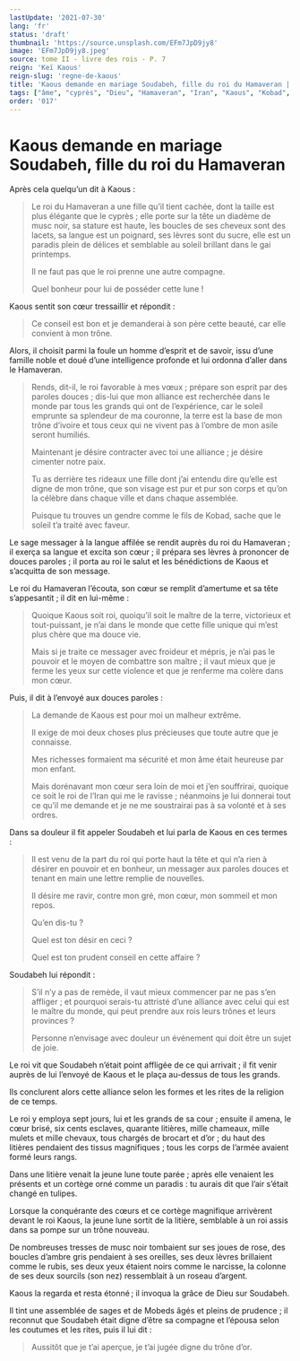 ```yaml
---
lastUpdate: '2021-07-30'
lang: 'fr'
status: 'draft'
thumbnail: 'https://source.unsplash.com/EFm7JpD9jy8'
image: 'EFm7JpD9jy8.jpeg'
source: tome II - livre des rois - P. 7
reign: 'Keï Kaous'
reign-slug: 'regne-de-kaous'
title: 'Kaous demande en mariage Soudabeh, fille du roi du Hamaveran | Le Livre des Rois | Shâhnâmeh'
tags: ["âme", "cyprès", "Dieu", "Hamaveran", "Iran", "Kaous", "Kobad", "Mobeds", "Soudabeh"]
order: '017'
---
```


<!-- LTeX: language=fr -->

# Kaous demande en mariage Soudabeh, fille du roi du Hamaveran

Après cela quelqu’un dit à Kaous :

> Le roi du Hamaveran a une fille qu’il tient cachée, dont la taille est plus élégante que le cyprès ; elle porte sur la tête un diadème de musc noir, sa stature est haute, les boucles de ses cheveux sont des lacets, sa langue est un poignard, ses lèvres sont du sucre, elle est un paradis plein de délices et semblable au soleil brillant dans le gai printemps.
>
> Il ne faut pas que le roi prenne une autre compagne.
>
> Quel bonheur pour lui de posséder cette lune !

Kaous sentit son cœur tressaillir et répondit :

> Ce conseil est bon et je demanderai à son père cette beauté, car elle convient à mon trône.

Alors, il choisit parmi la foule un homme d’esprit et de savoir, issu d’une famille noble et doué d’une intelligence profonde et lui ordonna d’aller dans le Hamaveran.

> Rends, dit-il, le roi favorable à mes vœux ;
> prépare son esprit par des paroles douces ;
> dis-lui que mon alliance est recherchée dans le monde par tous les grands qui ont de l’expérience, car le soleil emprunte sa splendeur de ma couronne, la terre est la base de mon trône d’ivoire et tous ceux qui ne vivent pas à l’ombre de mon asile seront humiliés.
>
> Maintenant je désire contracter avec toi une alliance ; je désire cimenter notre paix.
>
> Tu as derrière tes rideaux une fille dont j’ai entendu dire qu’elle est digne de mon trône, que son visage est pur et pur son corps et qu’on la célèbre dans chaque ville et dans chaque assemblée.
>
> Puisque tu trouves un gendre comme le fils de Kobad, sache que le soleil t’a traité avec faveur.

Le sage messager à la langue affilée se rendit auprès du roi du Hamaveran ; il exerça sa langue et excita son cœur ; il prépara ses lèvres à prononcer de douces paroles ; il porta au roi le salut et les bénédictions de Kaous et s’acquitta de son message.

Le roi du Hamaveran l’écouta, son cœur se remplit d’amertume et sa tête s’appesantit ; il dit en lui-même :

> Quoique Kaous soit roi, quoiqu’il soit le maître de la terre, victorieux et tout-puissant, je n’ai dans le monde que cette fille unique qui m’est plus chère que ma douce vie.
>
> Mais si je traite ce messager avec froideur et mépris, je n’ai pas le pouvoir et le moyen de combattre son maître ; il vaut mieux que je ferme les yeux sur cette violence et que je renferme ma colère dans mon cœur.

Puis, il dit à l’envoyé aux douces paroles :

> La demande de Kaous est pour moi un malheur extrême.
>
> Il exige de moi deux choses plus précieuses que toute autre que je connaisse.
>
> Mes richesses formaient ma sécurité et mon âme était heureuse par mon enfant.
>
> Mais dorénavant mon cœur sera loin de moi et j’en souffrirai, quoique ce soit le roi de l’Iran qui me le ravisse ; néanmoins je lui donnerai tout ce qu’il me demande et je ne me soustrairai pas à sa volonté et à ses ordres.

Dans sa douleur il fit appeler Soudabeh et lui parla de Kaous en ces termes :

> Il est venu de la part du roi qui porte haut la tête et qui n’a rien à désirer en pouvoir et en bonheur, un messager aux paroles douces et tenant en main une lettre remplie de nouvelles.
>
> Il désire me ravir, contre mon gré, mon cœur, mon sommeil et mon repos.
>
> Qu’en dis-tu ?
>
> Quel est ton désir en ceci ?
>
> Quel est ton prudent conseil en cette affaire ?

Soudabeh lui répondit :

> S’il n’y a pas de remède, il vaut mieux commencer par ne pas s’en affliger ; et pourquoi serais-tu attristé d’une alliance avec celui qui est le maître du monde, qui peut prendre aux rois leurs trônes et leurs provinces ?
>
> Personne n’envisage avec douleur un événement qui doit être un sujet de joie.

Le roi vit que Soudabeh n’était point affligée de ce qui arrivait ; il fit venir auprès de lui l’envoyé de Kaous et le plaça au-dessus de tous les grands.

Ils conclurent alors cette alliance selon les formes et les rites de la religion de ce temps.

Le roi y employa sept jours, lui et les grands de sa cour ; ensuite il amena, le cœur brisé, six cents esclaves, quarante litières, mille chameaux, mille mulets et mille chevaux, tous chargés de brocart et d’or ; du haut des litières pendaient des tissus magnifiques ; tous les corps de l’armée avaient formé leurs rangs.

Dans une litière venait la jeune lune toute parée ; après elle venaient les présents et un cortège orné comme un paradis : tu aurais dit que l’air s’était changé en tulipes.

Lorsque la conquérante des cœurs et ce cortège magnifique arrivèrent devant le roi Kaous, la jeune lune sortit de la litière, semblable à un roi assis dans sa pompe sur un trône nouveau.

De nombreuses tresses de musc noir tombaient sur ses joues de rose, des boucles d’ambre gris pendaient à ses oreilles, ses deux lèvres brillaient comme le rubis, ses deux yeux étaient noirs comme le narcisse, la colonne de ses deux sourcils (son nez) ressemblait à un roseau d’argent.

Kaous la regarda et resta étonné ; il invoqua la grâce de Dieu sur Soudabeh.

Il tint une assemblée de sages et de Mobeds âgés et pleins de prudence ; il reconnut que Soudabeh était digne d’être sa compagne et l’épousa selon les coutumes et les rites, puis il lui dit :

> Aussitôt que je t’ai aperçue, je t’ai jugée digne du trône d’or.
